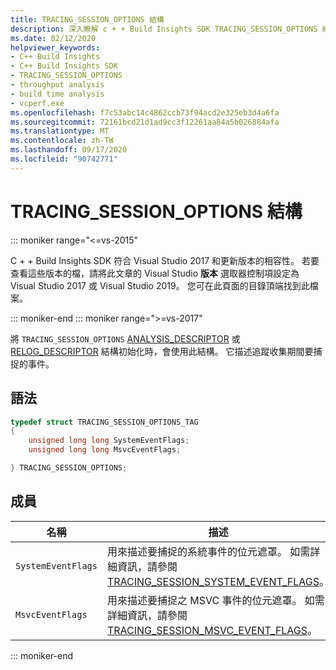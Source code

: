 ```yaml
---
title: TRACING_SESSION_OPTIONS 結構
description: 深入瞭解 c + + Build Insights SDK TRACING_SESSION_OPTIONS 結構參考。
ms.date: 02/12/2020
helpviewer_keywords:
- C++ Build Insights
- C++ Build Insights SDK
- TRACING_SESSION_OPTIONS
- throughput analysis
- build time analysis
- vcperf.exe
ms.openlocfilehash: f7c53abc14c4862ccb73f94acd2e325eb3d4a6fa
ms.sourcegitcommit: 72161bcd21d1ad9cc3f12261aa84a5b026884afa
ms.translationtype: MT
ms.contentlocale: zh-TW
ms.lasthandoff: 09/17/2020
ms.locfileid: "90742771"
---
```

# <a name="tracing_session_options-structure"></a>TRACING_SESSION_OPTIONS 結構

::: moniker range="<=vs-2015"

C + + Build Insights SDK 符合 Visual Studio 2017 和更新版本的相容性。 若要查看這些版本的檔，請將此文章的 Visual Studio **版本** 選取器控制項設定為 Visual Studio 2017 或 Visual Studio 2019。 您可在此頁面的目錄頂端找到此檔案。

::: moniker-end
::: moniker range=">=vs-2017"

將 `TRACING_SESSION_OPTIONS` [ANALYSIS_DESCRIPTOR](analysis-descriptor-struct.md) 或 [RELOG_DESCRIPTOR](relog-descriptor-struct.md) 結構初始化時，會使用此結構。 它描述追蹤收集期間要捕捉的事件。

## <a name="syntax"></a>語法

```cpp
typedef struct TRACING_SESSION_OPTIONS_TAG
{
    unsigned long long SystemEventFlags;
    unsigned long long MsvcEventFlags;

} TRACING_SESSION_OPTIONS;
```

## <a name="members"></a>成員

| 名稱 | 描述 |
|--|--|
| `SystemEventFlags` | 用來描述要捕捉的系統事件的位元遮罩。 如需詳細資訊，請參閱 [TRACING_SESSION_SYSTEM_EVENT_FLAGS](tracing-session-system-event-flags-constants.md)。 |
| `MsvcEventFlags` | 用來描述要捕捉之 MSVC 事件的位元遮罩。 如需詳細資訊，請參閱 [TRACING_SESSION_MSVC_EVENT_FLAGS](tracing-session-msvc-event-flags-constants.md)。 |

::: moniker-end
